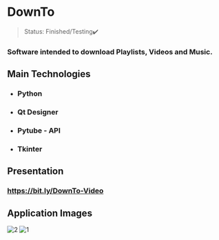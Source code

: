# DownTo

> Status: Finished/Testing✔️

### Software intended to download Playlists, Videos and Music.

## Main Technologies

+ ### Python
+ ### Qt Designer
+ ### Pytube - API
+ ### Tkinter

## Presentation
### https://bit.ly/DownTo-Video

## Application Images
![2](https://user-images.githubusercontent.com/84943777/153694339-35b46c23-e4d5-45c5-a63c-c3fb43591494.PNG)
![1](https://user-images.githubusercontent.com/84943777/153694342-4e7dc6fd-ec81-4ae3-9679-e308bb42edc8.PNG)

